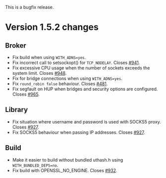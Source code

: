 <!--
.. title: Version 1.5.2 released
.. slug: version-152-released
.. date: 2018-09-19 18:18:36 UTC+01:00
.. tags: Releases
.. category:
.. link:
.. description:
.. type: text
-->

This is a bugfix release.

# Version 1.5.2 changes

## Broker
- Fix build when using `WITH_ADNS=yes`.
- Fix incorrect call to setsockopt() for `TCP_NODELAY`. Closes [#941].
- Fix excessive CPU usage when the number of sockets exceeds the system limit.
  Closes [#948].
- Fix for bridge connections when using `WITH_ADNS=yes`.
- Fix `round_robin false` behaviour. Closes [#481].
- Fix segfault on HUP when bridges and security options are configured.
  Closes [#965].

## Library
- Fix situation where username and password is used with SOCKS5 proxy. Closes
  [#927].
- Fix SOCKS5 behaviour when passing IP addresses. Closes [#927].

## Build
- Make it easier to build without bundled uthash.h using `WITH_BUNDLED_DEPS=no`.
- Fix build with OPENSSL_NO_ENGINE. Closes [#932].

[#481]: https://github.com/eclipse/mosquitto/issues/481
[#927]: https://github.com/eclipse/mosquitto/issues/927
[#932]: https://github.com/eclipse/mosquitto/issues/932
[#941]: https://github.com/eclipse/mosquitto/issues/941
[#948]: https://github.com/eclipse/mosquitto/issues/948
[#965]: https://github.com/eclipse/mosquitto/issues/965
